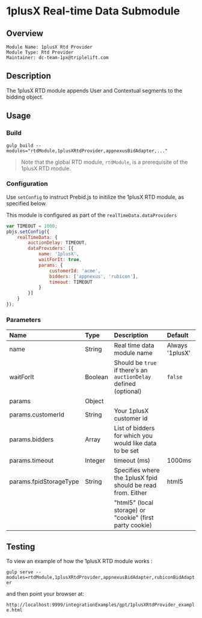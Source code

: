 # 1plusX Real-time Data Submodule

## Overview

    Module Name: 1plusX Rtd Provider
    Module Type: Rtd Provider
    Maintainer: dc-team-1px@triplelift.com

## Description

The 1plusX RTD module appends User and Contextual segments to the bidding object.

## Usage

### Build
```
gulp build --modules="rtdModule,1plusXRtdProvider,appnexusBidAdapter,..."  
```

> Note that the global RTD module, `rtdModule`, is a prerequisite of the 1plusX RTD module.

### Configuration

Use `setConfig` to instruct Prebid.js to initilize the 1plusX RTD module, as specified below. 

This module is configured as part of the `realTimeData.dataProviders`

```javascript
var TIMEOUT = 1000;
pbjs.setConfig({
    realTimeData: {
        auctionDelay: TIMEOUT,
        dataProviders: [{
            name: '1plusX',
            waitForIt: true,
            params: {
                customerId: 'acme',
                bidders: ['appnexus', 'rubicon'],
                timeout: TIMEOUT
            }
        }]
    }
});
```

### Parameters 

| Name                      | Type          | Description                                                      | Default           |
| :------------------------ | :------------ | :--------------------------------------------------------------- |:----------------- |
| name                      | String        | Real time data module name                                       | Always '1plusX'   |
| waitForIt                 | Boolean       | Should be `true` if there's an `auctionDelay` defined (optional) | `false`           |
| params                    | Object        |                                                                  |                   |
| params.customerId         | String        | Your 1plusX customer id                                          |                   |
| params.bidders            | Array<string> | List of bidders for which you would like data to be set          |                   |
| params.timeout            | Integer       | timeout (ms)                                                     | 1000ms            |
| params.fpidStorageType    | String        | Specifies where the 1plusX fpid should be read from. Either      | html5             |
|                           |               | "html5" (local storage) or "cookie" (first party cookie)         |                   |
## Testing 

To view an example of how the 1plusX RTD module works :

`gulp serve --modules=rtdModule,1plusXRtdProvider,appnexusBidAdapter,rubiconBidAdapter`

and then point your browser at:

`http://localhost:9999/integrationExamples/gpt/1plusXRtdProvider_example.html`
